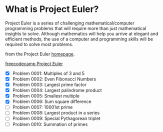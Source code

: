 # What is Project Euler?
Project Euler is a series of challenging mathematical/computer programming problems that will require more than just mathematical insights to solve. Although mathematics will help you arrive at elegant and efficient methods, the use of a computer and programming skills will be required to solve most problems.

from the Project Euler [homepage](https://projecteuler.net/about).


[freecodecamp Project Euler](https://www.freecodecamp.org/learn/coding-interview-prep/project-euler/)

- [x] Problem 0001: Multiples of 3 and 5
- [x] Problem 0002: Even Fibonacci Numbers
- [x] Problem 0003: Largest prime factor
- [x] Problem 0004: Largest palindrome product
- [x] Problem 0005: Smallest multiple
- [x] Problem 0006: Sum square difference
- [ ] Problem 0007: 10001st prime
- [ ] Problem 0008: Largest product in a series
- [ ] Problem 0009: Special Pythagorean triplet
- [ ] Problem 0010: Summation of primes